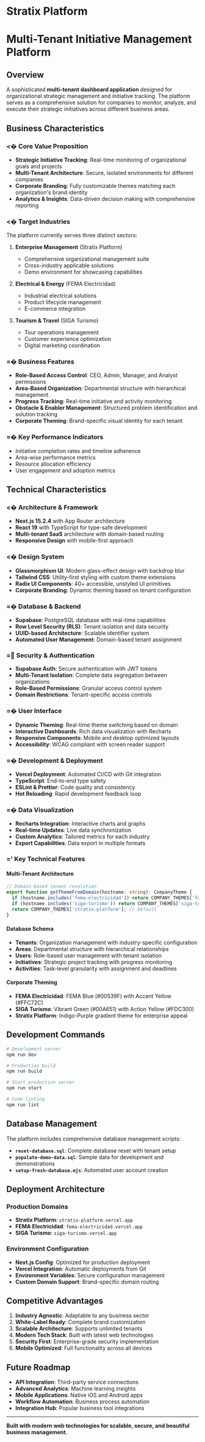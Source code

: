 # Stratix Platform

# Multi-Tenant Initiative Management Platform

## Overview

A sophisticated **multi-tenant dashboard application** designed for organizational strategic management and initiative tracking. The platform serves as a comprehensive solution for companies to monitor, analyze, and execute their strategic initiatives across different business areas.

## Business Characteristics

### <� **Core Value Proposition**
- **Strategic Initiative Tracking**: Real-time monitoring of organizational goals and projects
- **Multi-Tenant Architecture**: Secure, isolated environments for different companies
- **Corporate Branding**: Fully customizable themes matching each organization's brand identity
- **Analytics & Insights**: Data-driven decision making with comprehensive reporting

### <� **Target Industries**
The platform currently serves three distinct sectors:

1. **Enterprise Management** (Stratix Platform)
   - Comprehensive organizational management suite
   - Cross-industry applicable solutions
   - Demo environment for showcasing capabilities

2. **Electrical & Energy** (FEMA Electricidad)
   - Industrial electrical solutions
   - Product lifecycle management
   - E-commerce integration

3. **Tourism & Travel** (SIGA Turismo)
   - Tour operations management
   - Customer experience optimization
   - Digital marketing coordination

### =� **Business Features**
- **Role-Based Access Control**: CEO, Admin, Manager, and Analyst permissions
- **Area-Based Organization**: Departmental structure with hierarchical management
- **Progress Tracking**: Real-time initiative and activity monitoring
- **Obstacle & Enabler Management**: Structured problem identification and solution tracking
- **Corporate Theming**: Brand-specific visual identity for each tenant

### =� **Key Performance Indicators**
- Initiative completion rates and timeline adherence
- Area-wise performance metrics
- Resource allocation efficiency
- User engagement and adoption metrics

## Technical Characteristics

### <� **Architecture & Framework**
- **Next.js 15.2.4** with App Router architecture
- **React 19** with TypeScript for type-safe development
- **Multi-tenant SaaS** architecture with domain-based routing
- **Responsive Design** with mobile-first approach

### <� **Design System**
- **Glassmorphism UI**: Modern glass-effect design with backdrop blur
- **Tailwind CSS**: Utility-first styling with custom theme extensions
- **Radix UI Components**: 40+ accessible, unstyled UI primitives
- **Corporate Branding**: Dynamic theming based on tenant configuration

### =� **Database & Backend**
- **Supabase**: PostgreSQL database with real-time capabilities
- **Row Level Security (RLS)**: Tenant isolation and data security
- **UUID-based Architecture**: Scalable identifier system
- **Automated User Management**: Domain-based tenant assignment

### = **Security & Authentication**
- **Supabase Auth**: Secure authentication with JWT tokens
- **Multi-Tenant Isolation**: Complete data segregation between organizations
- **Role-Based Permissions**: Granular access control system
- **Domain Restrictions**: Tenant-specific access controls

### =� **User Interface**
- **Dynamic Theming**: Real-time theme switching based on domain
- **Interactive Dashboards**: Rich data visualization with Recharts
- **Responsive Components**: Mobile and desktop optimized layouts
- **Accessibility**: WCAG compliant with screen reader support

### =� **Development & Deployment**
- **Vercel Deployment**: Automated CI/CD with Git integration
- **TypeScript**: End-to-end type safety
- **ESLint & Prettier**: Code quality and consistency
- **Hot Reloading**: Rapid development feedback loop

### =� **Data Visualization**
- **Recharts Integration**: Interactive charts and graphs
- **Real-time Updates**: Live data synchronization
- **Custom Analytics**: Tailored metrics for each industry
- **Export Capabilities**: Data export in multiple formats

### =' **Key Technical Features**

#### Multi-Tenant Architecture
```typescript
// Domain-based tenant resolution
export function getThemeFromDomain(hostname: string): CompanyTheme {
  if (hostname.includes('fema-electricidad')) return COMPANY_THEMES['fema-electricidad'];
  if (hostname.includes('siga-turismo')) return COMPANY_THEMES['siga-turismo'];
  return COMPANY_THEMES['stratix-platform']; // Default
}
```

#### Database Schema
- **Tenants**: Organization management with industry-specific configuration
- **Areas**: Departmental structure with hierarchical relationships
- **Users**: Role-based user management with tenant isolation
- **Initiatives**: Strategic project tracking with progress monitoring
- **Activities**: Task-level granularity with assignment and deadlines

#### Corporate Theming
- **FEMA Electricidad**: FEMA Blue (#00539F) with Accent Yellow (#FFC72C)
- **SIGA Turismo**: Vibrant Green (#00A651) with Action Yellow (#FDC300)
- **Stratix Platform**: Indigo-Purple gradient theme for enterprise appeal

## Development Commands

```bash
# Development server
npm run dev

# Production build
npm run build

# Start production server
npm run start

# Code linting
npm run lint
```

## Database Management

The platform includes comprehensive database management scripts:

- **`reset-database.sql`**: Complete database reset with tenant setup
- **`populate-demo-data.sql`**: Sample data for development and demonstrations
- **`setup-fresh-database.mjs`**: Automated user account creation

## Deployment Architecture

### Production Domains
- **Stratix Platform**: `stratix-platform.vercel.app`
- **FEMA Electricidad**: `fema-electricidad.vercel.app`
- **SIGA Turismo**: `siga-turismo.vercel.app`

### Environment Configuration
- **Next.js Config**: Optimized for production deployment
- **Vercel Integration**: Automatic deployments from Git
- **Environment Variables**: Secure configuration management
- **Custom Domain Support**: Brand-specific domain routing

## Competitive Advantages

1. **Industry Agnostic**: Adaptable to any business sector
2. **White-Label Ready**: Complete brand customization
3. **Scalable Architecture**: Supports unlimited tenants
4. **Modern Tech Stack**: Built with latest web technologies
5. **Security First**: Enterprise-grade security implementation
6. **Mobile Optimized**: Full functionality across all devices

## Future Roadmap

- **API Integration**: Third-party service connections
- **Advanced Analytics**: Machine learning insights
- **Mobile Applications**: Native iOS and Android apps
- **Workflow Automation**: Business process automation
- **Integration Hub**: Popular business tool integrations

---

**Built with modern web technologies for scalable, secure, and beautiful business management.**